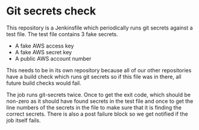 # Git secrets check

This repository is a Jenkinsfile which periodically runs git secrets against a test file. The test file contains 3 fake secrets.

* A fake AWS access key
* A fake AWS secret key
* A public AWS account number

This needs to be in its own repository because all of our other repositories have a build check which runs git secrets so if this file was in there, all future build checks would fail.

The job runs git-secrets twice. Once to get the exit code, which should be non-zero as it should have found secrets in the test file and once to get the line numbers of the secrets in the file to make sure that it is finding the correct secrets.
There is also a post failure block so we get notified if the job itself fails. 